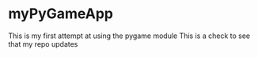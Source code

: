 # myPyGameApp
This is my first attempt at using the pygame module
This is a check to see that my repo updates